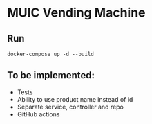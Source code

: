 # MUIC Vending Machine

## Run

```
docker-compose up -d --build
```

## To be implemented:

-   Tests
-   Ability to use product name instead of id
-   Separate service, controller and repo
-   GitHub actions
